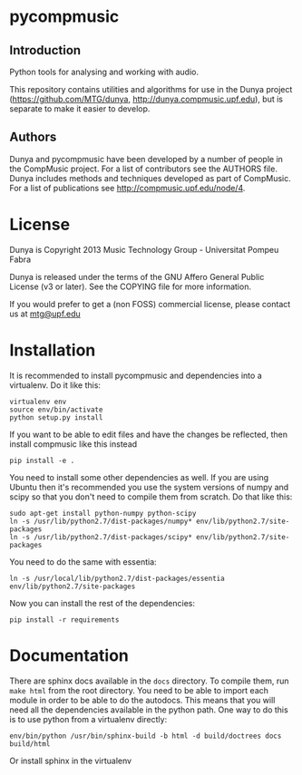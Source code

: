 pycompmusic
===========

Introduction
------------
Python tools for analysing and working with audio.

This repository contains utilities and algorithms for use in the Dunya
project (https://github.com/MTG/dunya, http://dunya.compmusic.upf.edu), 
but is separate to make it easier to develop.

Authors
-------
Dunya and pycompmusic have been developed by a number of people in the
CompMusic project. For a list of contributors see the AUTHORS file.
Dunya includes methods and techniques developed as part of CompMusic.
For a list of publications see http://compmusic.upf.edu/node/4.

License
=======
Dunya is Copyright 2013 Music Technology Group - Universitat Pompeu Fabra

Dunya is released under the terms of the GNU Affero General Public
License (v3 or later). See the COPYING file for more information.

If you would prefer to get a (non FOSS) commercial license, please
contact us at mtg@upf.edu

Installation
============

It is recommended to install pycompmusic and dependencies into a virtualenv.
Do it like this:

    virtualenv env
    source env/bin/activate
    python setup.py install

If you want to be able to edit files and have the changes be reflected, then
install compmusic like this instead

    pip install -e .

You need to install some other dependencies as well. If you are using Ubuntu then
it's recommended you use the system versions of numpy and scipy so that you don't
need to compile them from scratch. Do that like this:

    sudo apt-get install python-numpy python-scipy
    ln -s /usr/lib/python2.7/dist-packages/numpy* env/lib/python2.7/site-packages
    ln -s /usr/lib/python2.7/dist-packages/scipy* env/lib/python2.7/site-packages

You need to do the same with essentia:

    ln -s /usr/local/lib/python2.7/dist-packages/essentia env/lib/python2.7/site-packages

Now you can install the rest of the dependencies:

    pip install -r requirements

Documentation
=============

There are sphinx docs available in the `docs` directory. To compile them, run
`make html` from the root directory.
You need to be able to import each module in order to be able to do the autodocs.
This means that you will need all the dependencies available in the python path.
One way to do this is to use python from a virtualenv directly:

    env/bin/python /usr/bin/sphinx-build -b html -d build/doctrees docs build/html

Or install sphinx in the virtualenv
